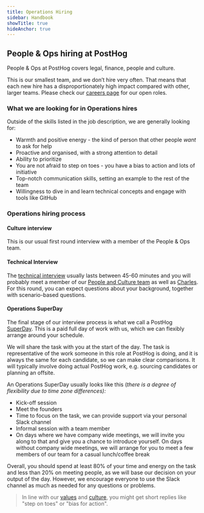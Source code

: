 ```yaml
---
title: Operations Hiring
sidebar: Handbook
showTitle: true
hideAnchor: true
---
```


## People & Ops hiring at PostHog

People & Ops at PostHog covers legal, finance, people and culture. 

This is our smallest team, and we don’t hire very often. That means that each new hire has a disproportionately high impact compared with other, larger teams. Please check our [careers page](/careers) for our open roles. 

### What we are looking for in Operations hires

Outside of the skills listed in the job description, we are generally looking for: 

*   Warmth and positive energy - the kind of person that other people _want_ to ask for help
*   Proactive and organised, with a strong attention to detail
*   Ability to prioritize 
*   You are not afraid to step on toes - you have a bias to action and lots of initiative
*   Top-notch communication skills, setting an example to the rest of the team
*   Willingness to dive in and learn technical concepts and engage with tools like GitHub


### Operations hiring process 

#### Culture interview

This is our usual first round interview with a member of the People & Ops team. 

#### Technical Interview 

The [technical interview](https://posthog.com/handbook/people/hiring-process#interview-2) usually lasts between 45-60 minutes and you will probably meet a member of our [People and Culture team](https://posthog.com/handbook/small-teams/people) as well as [Charles](https://posthog.com/handbook/people/team#charles-cook-business-operations). For this round, you can expect questions about your background, together with scenario-based questions. 

#### Operations SuperDay

The final stage of our interview process is what we call a PostHog [SuperDay](https://posthog.com/handbook/people/hiring-process#posthog-superday). This is a paid full day of work with us, which we can flexibly arrange around your schedule. 

We will share the task with you at the start of the day. The task is representative of the work someone in this role at PostHog is doing, and it is always the same for each candidate, so we can make clear comparisons. It will typically involve doing actual PostHog work, e.g. sourcing candidates or planning an offsite. 

An Operations SuperDay usually looks like this  (_there is a degree of flexibility due to time zone differences):_

*   Kick-off session
*   Meet the founders
*   Time to focus on the task, we can provide support via your personal Slack channel 
*   Informal session with a team member 
*   On days where we have company wide meetings, we will invite you along to that and give you a chance to introduce yourself. On days without company wide meetings, we will arrange for you to meet a few members of our team for a casual lunch/coffee break

Overall, you should spend at least 80% of your time and energy on the task and less than 20% on meeting people, as we will base our decision on your output of the day. However, we encourage everyone to use the Slack channel as much as needed for any questions or problems. 

> In line with our [values](/handbook/company/values) and [culture](/handbook/company/culture), you might get short replies like "step on toes" or "bias for action".
